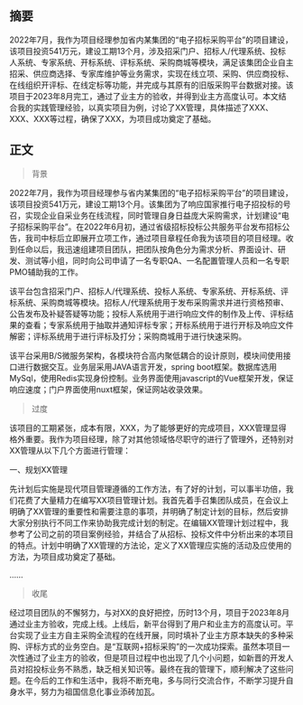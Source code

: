 ## 摘要

2022年7月，我作为项目经理参加省内某集团的“电子招标采购平台”的项目建设，该项目投资541万元，建设工期13个月，涉及招采门户、招标人/代理系统、投标人系统、专家系统、开标系统、评标系统、采购商城等模块，满足该集团企业自主招采、供应商选择、专家库维护等业务需求，实现在线立项、采购、供应商投标、在线组织开评标、在线定标等功能，并完成与其原有的旧版采购平台数据对接。该项目于2023年8月完工，通过了业主方的验收，并得到业主方高度认可。本文结合我的实践管理经验，以真实项目为例，讨论了XX管理，具体描述了XXX、XXX、XXX等过程，确保了XXX，为项目成功奠定了基础。

## 正文

> 背景

2022年7月，我作为项目经理参与省内某集团的“电子招标采购平台”的项目建设，该项目投资541万元，建设工期13个月。该集团为了响应国家推行电子招投标的号召，实现企业自采业务在线流程，同时管理自身日益庞大采购需求，计划建设“电子招标采购平台”。在2022年6月初，通过省级招标投标公共服务平台发布招标公告，我司中标后立即展开立项工作，通过项目章程任命我为该项目的项目经理。收到任命以后，我迅速组建项目团队，把团队按角色分为需求分析、界面设计、研发、测试等小组，同时向公司申请了一名专职QA、一名配置管理人员和一名专职PMO辅助我的工作。

该平台包含招采门户、招标人/代理系统、投标人系统、专家系统、开标系统、评标系统、采购商城等模块。招标人/代理系统用于发布采购需求并进行资格预审、公告发布及补疑答疑等功能；投标人系统用于进行响应文件的制作及上传、评标结果的查看；专家系统用于抽取并通知评标专家；开标系统用于进行开标及响应文件解密；评标系统用于进行评标及打分；采购商城用于进行快速采购。

该平台采用B/S微服务架构，各模块符合高内聚低耦合的设计原则，模块间使用接口进行数据交互。业务层采用JAVA语言开发，spring boot框架。数据库选用MySql，使用Redis实现身份控制。业务界面使用javascript的Vue框架开发，保证响应速度；门户界面使用nuxt框架，保证网站收录效果。

> 过度

该项目的工期紧张，成本有限，XXX，为了能够更好的完成项目，XXX管理显得格外重要。我作为项目经理，除了对其他领域恪尽职守的进行了管理外，还特别对XX管理从以下几个方面进行管理：

一、规划XX管理

先计划后实施是现代项目管理遵循的工作方法，有了好的计划，可以事半功倍，我们花费了大量精力在编写XX项目管理计划。我首先着手召集团队成员，在会议上明确了XX管理的重要性和需要注意的事项，并明确了制定计划的目标，然后安排大家分别执行不同工作来协助我完成计划的制定。在编辑XX管理计划过程中，我参考了公司之前的项目案例经验，并结合了从招标、投标文件中分析出来的本项目的特点。计划中明确了XX管理的方法论，定义了XX管理应实施的活动及应使用的方法，为项目成功奠定了基础。

……

> 收尾

经过项目团队的不懈努力，与对XX的良好把控，历时13个月，项目于2023年8月通过业主方验收，完成上线。上线后，新平台得到了用户和业主方的高度认可。平台实现了业主方自主采购全流程的在线开展，同时填补了业主方原本缺失的多种采购、评标方式的业务空白。是“互联网+招标采购”的一次成功探索。虽然本项目一次性通过了业主方的验收，但是项目过程中也出现了几个小问题，如新晋的开发人员对招投标业务不熟悉，缺乏相关知识等。最终在我的管理下，顺利解决了这些问题。在今后的工作和生活中，我将不断充电，多与同行交流合作，不断学习提升自身水平，努力为祖国信息化事业添砖加瓦。
